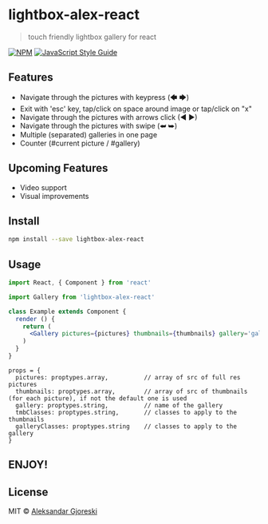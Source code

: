 # lightbox-alex-react

> touch friendly lightbox gallery for react

[![NPM](https://img.shields.io/npm/v/lightbox-alex-react.svg)](https://www.npmjs.com/package/lightbox-alex-react) [![JavaScript Style Guide](https://img.shields.io/badge/code_style-standard-brightgreen.svg)](https://standardjs.com)

## Features
- Navigate through the pictures with keypress (🡄 🡆)
- Exit with 'esc' key, tap/click on space around image or tap/click on "x"
- Navigate through the pictures with arrows click (◄ ►)
- Navigate through the pictures with swipe (⮨ ⮩)
- Multiple (separated) galleries in one page
- Counter (#current picture / #gallery)

## Upcoming Features
- Video support
- Visual improvements


## Install

```bash
npm install --save lightbox-alex-react
```

## Usage

```jsx
import React, { Component } from 'react'

import Gallery from 'lightbox-alex-react'

class Example extends Component {
  render () {
    return (
      <Gallery pictures={pictures} thumbnails={thumbnails} gallery='gallery1' tmbClass='tmb' galleryClasses='demoGallery' />
    )
  }
}
```

```
props = {
  pictures: proptypes.array,          // array of src of full res pictures
  thumbnails: proptypes.array,        // array of src of thumbnails (for each picture), if not the default one is used
  gallery: proptypes.string,          // name of the gallery
  tmbClasses: proptypes.string,       // classes to apply to the thumbnails
  galleryClasses: proptypes.string    // classes to apply to the gallery
}
```

## ENJOY!

## License

MIT © [Aleksandar Gjoreski](https://github.com/alezen9)
